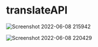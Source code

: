 # translateAPI
![Screenshot 2022-06-08 215942](https://user-images.githubusercontent.com/18108343/172669585-536b5e9a-160f-4579-a790-bc22ca36749d.jpg)

![Screenshot 2022-06-08 220429](https://user-images.githubusercontent.com/18108343/172669935-da1fc433-0b61-40e0-8fa9-7597cd74155e.jpg)

